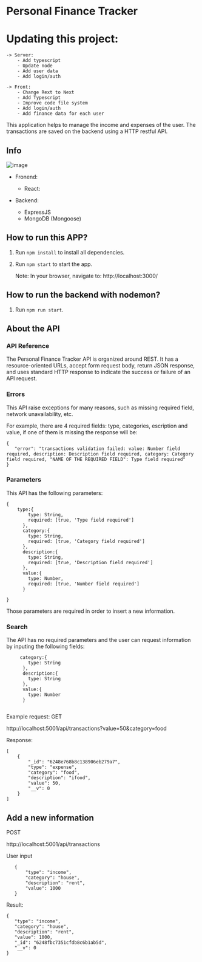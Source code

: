 # Personal Finance Tracker

# Updating this project:

    -> Server:
        - Add typescript
        - Update node
        - Add user data
        - Add login/auth 

    -> Front:
        - Change Rext to Next
        - Add Typescript
        - Improve code file system
        - Add login/auth
        - Add finance data for each user

This application helps to manage the income and expenses of the user. The transactions are saved on the backend using a HTTP restful API. 

## Info

![image](https://user-images.githubusercontent.com/92559600/161407445-943b8dc1-e45d-4106-b7fb-73c83b14a2b8.png)


- Fronend: 
    - React:

- Backend: 
    - ExpressJS
    - MongoDB (Mongoose)

 ## How to run this APP?
 1. Run `npm install` to install all dependencies.
 2. Run `npm start` to start the app.

    Note: In your browser, navigate to: http://localhost:3000/ 

 ## How to run the backend with nodemon?
 1. Run `npm run start`.

 ## About the API
 ### API Reference
 The Personal Finance Tracker API is organized around REST. It has a resource-oriented URLs, accept form request body, return JSON response, and uses standard HTTP response to indicate the success or failure of an API request.
 
 ### Errors
This API raise exceptions for many reasons, such as missing required field, network unavailability, etc.
 
 For example, there are 4 required fields: type, categories, escription and value, if one of them is missing the response will be: 
 
 ```
 {
    "error": "transactions validation failed: value: Number field required, description: Description field required, category: Category field required, "NAME OF THE REQUIRED FIELD": Type field required"
}
```


### Parameters
This API has the following parameters:
```
{
    type:{
        type: String,
        required: [true, 'Type field required']
      },
      category:{
        type: String,
        required: [true, 'Category field required']
      },
      description:{
        type: String,
        required: [true, 'Description field required']
      },
      value:{
        type: Number,
        required: [true, 'Number field required']
      }

}
```
Those parameters are required in order to insert a new information. 

### Search 
The API has no required parameters and the user can request information by inputing the following fields:

```
     category:{
        type: String
      },
      description:{
        type: String
      },
      value:{
        type: Number
      }
      
```
Example request:
GET

http://localhost:5001/api/transactions?value=50&category=food

Response:

```
[
    {
        "_id": "6248e768b8c138906eb279a7",
        "type": "expense",
        "category": "food",
        "description": "ifood",
        "value": 50,
        "__v": 0
    }
]
```

 ## Add a new information
 POST
 
 http://localhost:5001/api/transactions
 
 User input
 ```
    {
        "type": "income",
        "category": "house",
        "description": "rent",
        "value": 1000
    }
 ```
 Result:
 ```
 {
    "type": "income",
    "category": "house",
    "description": "rent",
    "value": 1000,
    "_id": "6248fbc7351cfdb8c6b1ab5d",
    "__v": 0
}
 ```
